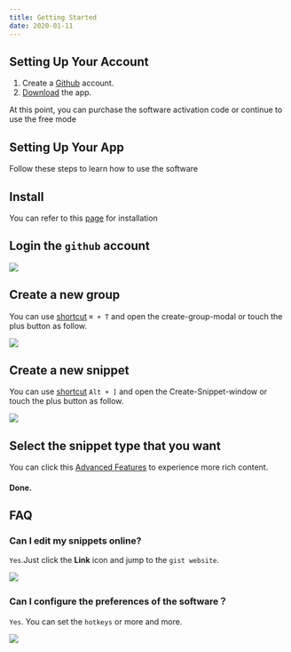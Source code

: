 ```yaml
---
title: Getting Started
date: 2020-01-11
---
```


## Setting Up Your Account

1. Create a [Github](https://github.com/join?source=experiment-header-dropdowns-home) account.
2. [Download](https://github.com/oncework/codeexpander/releases) the app.

At this point, you can purchase the software activation code or continue to use the free mode

## Setting Up Your App

Follow these steps to learn how to use the software

## Install

You can refer to this [page](/en/views/introduce/installation.html) for installation

## Login the `github` account

![](http://oss.codeexpander.com/i/usage-login.png)

## Create a new group

You can use [shortcut](/en/views/reference/shortcut) `⌘ + T` and open the create-group-modal or touch the plus button as follow.

![](http://oss.codeexpander.com/i/usage-group.png)

## Create a new snippet

You can use [shortcut](/en/views/reference/shortcut) `Alt + ]` and open the Create-Snippet-window or touch the plus button as follow.

![](http://oss.codeexpander.com/i/usage-snippet.png)

## Select the snippet type that you want

You can click this [Advanced Features](/en/views/advance/text-and-script.html) to experience more rich content.

#### Done.

## FAQ

### Can I edit my snippets online?

`Yes`.Just click the **Link** icon and jump to the `gist website`.

![](http://oss.codeexpander.com/i/usage-edit-online.png)

### Can I configure the preferences of the software？

`Yes`. You can set the `hotkeys` or more and more.

![](http://oss.codeexpander.com/i/usage-settings.png)
